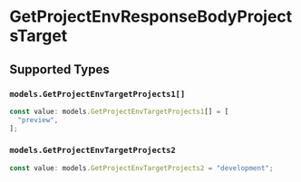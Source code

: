 # GetProjectEnvResponseBodyProjectsTarget


## Supported Types

### `models.GetProjectEnvTargetProjects1[]`

```typescript
const value: models.GetProjectEnvTargetProjects1[] = [
  "preview",
];
```

### `models.GetProjectEnvTargetProjects2`

```typescript
const value: models.GetProjectEnvTargetProjects2 = "development";
```

